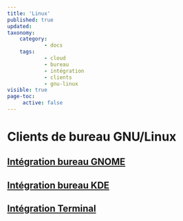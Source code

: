 ```yaml
---
title: 'Linux'
published: true
updated:
taxonomy:
    category:
            - docs
    tags:
            - cloud
            - bureau
            - intégration
            - clients
            - gnu-linux
visible: true
page-toc:
     active: false
---
```


# Clients de bureau GNU/Linux

## [Intégration bureau GNOME](gnome-desktop-integration)

## [Intégration bureau KDE](kde-desktop-integration)

## [Intégration Terminal](terminal-integration)
